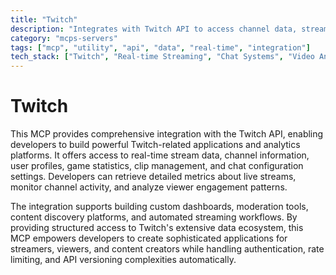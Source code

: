 ```yaml
---
title: "Twitch"
description: "Integrates with Twitch API to access channel data, stream details, user profiles, and chat features for building Twitch tools and analytics."
category: "mcps-servers"
tags: ["mcp", "utility", "api", "data", "real-time", "integration"]
tech_stack: ["Twitch", "Real-time Streaming", "Chat Systems", "Video Analytics", "Social Platforms"]
---
```


# Twitch

This MCP provides comprehensive integration with the Twitch API, enabling developers to build powerful Twitch-related applications and analytics platforms. It offers access to real-time stream data, channel information, user profiles, game statistics, clip management, and chat configuration settings. Developers can retrieve detailed metrics about live streams, monitor channel activity, and analyze viewer engagement patterns.

The integration supports building custom dashboards, moderation tools, content discovery platforms, and automated streaming workflows. By providing structured access to Twitch's extensive data ecosystem, this MCP empowers developers to create sophisticated applications for streamers, viewers, and content creators while handling authentication, rate limiting, and API versioning complexities automatically.
